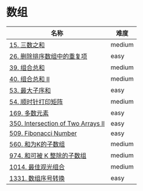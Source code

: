 # 数组

**名称**|**难度**
--------|--------
[15. 三数之和](../problems/15.%20三数之和)|medium
[26. 删除排序数组中的重复项](../problems/26.%20删除排序数组中的重复项)|easy
[39. 组合总和](../problems/39.%20组合总和)|medium
[40. 组合总和 II](../problems/40.%20组合总和%20II)|medium
[53. 最大子序和](../problems/53.%20最大子序和)|easy
[54. 顺时针打印矩阵](../problems/54.%20顺时针打印矩阵)|medium
[169. 多数元素](../problems/169.%20多数元素)|easy
[350. Intersection of Two Arrays II](../problems/350.%20Intersection%20of%20Two%20Arrays%20II)|easy
[509. Fibonacci Number](../problems/509.%20Fibonacci%20Number)|easy
[560. 和为K的子数组](../problems/560.%20和为K的子数组)|medium
[974. 和可被 K 整除的子数组](../problems/974.%20和可被%20K%20整除的子数组)|medium
[1014. 最佳观光组合](../problems/1014.%20最佳观光组合)|medium
[1331. 数组序号转换](../problems/1331.%20数组序号转换)|easy
